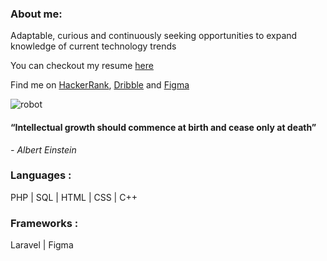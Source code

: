 ### About me: 
Adaptable, curious and continuously seeking opportunities to expand knowledge of current technology trends 

You can checkout my resume [here](https://drive.google.com/file/d/1tsbZhliC44xnSVzDfYMTMG6TcgNQbQue/view?usp=sharing)

Find me on [HackerRank](https://www.hackerrank.com/h1910876), [Dribble](https://www.dribbble.com/reza11981284128) and [Figma](https://www.figma.com/@reza1198)


![robot](https://github.com/RezaAlHassan/RezaAlHassan/assets/24864973/d60669a9-60cb-4aa3-9d7d-1c15f2d36135)


#### “Intellectual growth should commence at birth and cease only at death”
 <em> - Albert Einstein </em>

### Languages :
PHP | SQL | HTML | CSS | C++ 

### Frameworks :
Laravel | Figma 







